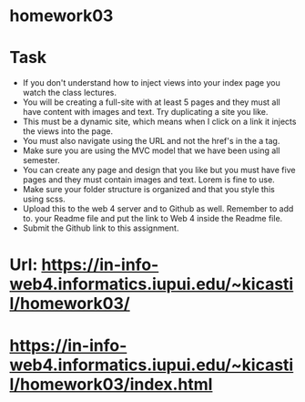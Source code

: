 # homework03
# Task
- If you don't understand how to inject views into your index page you watch the class lectures. 
- You will be creating a full-site with at least 5 pages and they must all have content with images and text. Try duplicating a site you like. 
- This must be a dynamic site, which means when I click on a link it injects the views into the page.
- You must also navigate using the URL and not the href's in the a tag. 
- Make sure you are using the MVC model that we have been using all semester. 
- You can create any page and design that you like but you must have five pages and they must contain images and text. Lorem is fine to use. 
- Make sure your folder structure is organized and that you style this using scss.
- Upload this to the web 4 server and to Github as well. Remember to add to. your Readme file and put the link to Web 4 inside the Readme file. 
- Submit the Github link to this assignment.

# Url: https://in-info-web4.informatics.iupui.edu/~kicastil/homework03/
# https://in-info-web4.informatics.iupui.edu/~kicastil/homework03/index.html

